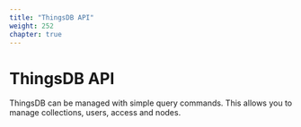 ```yaml
---
title: "ThingsDB API"
weight: 252
chapter: true
---
```


# ThingsDB API

ThingsDB can be managed with simple query commands. This allows you to manage
collections, users, access and nodes.

